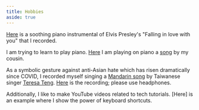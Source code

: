 ```yaml
---
title: Hobbies
aside: true
---
```




[Here](https://youtu.be/nf7o6I_BETE) is a 
soothing piano instrumental of Elvis Presley's
"Falling in love with you" that I recorded.

I am trying to learn to play piano. 
[Here](https://youtu.be/tRbLFhNZF9c) I am playing on 
piano a [song](https://youtu.be/VXtDiSeqDqY)  by my cousin.

As  a symbolic gesture 
against anti-Asian hate which has risen dramatically since COVID,
I recorded myself singing a [Mandarin song](https://youtu.be/bv_cEeDlop0)
 by Taiwanese singer [Teresa Teng](https://en.wikipedia.org/wiki/Teresa_Teng).
[Here](https://youtu.be/86DAWrvN1t4) is the recording; please use headphones.


Additionally, I like to make YouTube videos related to tech tutorials.
[Here] is an example where I show the power of keyboard shortcuts.
